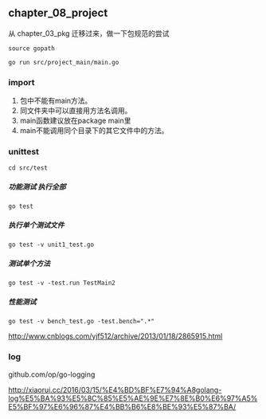 chapter\_08\_project
-----------------------

从 chapter\_03\_pkg 迁移过来，做一下包规范的尝试

```
source gopath

go run src/project_main/main.go
```

### import

1. 包中不能有main方法。
2. 同文件夹中可以直接用方法名调用。
3. main函数建议放在package main里
4. main不能调用同个目录下的其它文件中的方法。

### unittest

`cd src/test`
##### 功能测试 执行全部
`go test`
##### 执行单个测试文件
`go test -v unit1_test.go`
##### 测试单个方法
`go test -v -test.run TestMain2`

##### 性能测试
`go test -v bench_test.go -test.bench=".*"`

http://www.cnblogs.com/yjf512/archive/2013/01/18/2865915.html


### log

github.com/op/go-logging

http://xiaorui.cc/2016/03/15/%E4%BD%BF%E7%94%A8golang-log%E5%BA%93%E5%8C%85%E5%AE%9E%E7%8E%B0%E6%97%A5%E5%BF%97%E6%96%87%E4%BB%B6%E8%BE%93%E5%87%BA/















